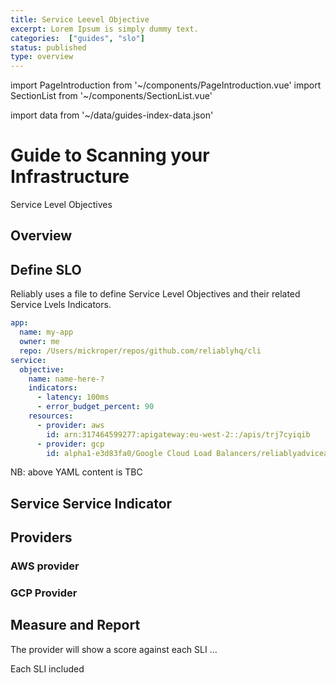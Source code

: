 ```yaml
---
title: Service Leevel Objective
excerpt: Lorem Ipsum is simply dummy text.
categories:  ["guides", "slo"]
status: published
type: overview
---
```

import PageIntroduction from '~/components/PageIntroduction.vue'
import SectionList from '~/components/SectionList.vue'

import data from '~/data/guides-index-data.json'

# Guide to Scanning your Infrastructure

<PageIntroduction>
  Service Level Objectives
</PageIntroduction>

## Overview


## Define SLO

Reliably uses a file to define Service Level Objectives and their related Service Lvels Indicators.

```YAML
app:
  name: my-app
  owner: me
  repo: /Users/mickroper/repos/github.com/reliablyhq/cli
service:
  objective:
    name: name-here-?
    indicators:
      - latency: 100ms
      - error_budget_percent: 90
    resources:
      - provider: aws
        id: arn:317464599277:apigateway:eu-west-2::/apis/trj7cyiqib
      - provider: gcp
        id: alpha1-e3d83fa0/Google Cloud Load Balancers/reliablyadvicealpha1
```

NB: above YAML content is TBC

## Service Service Indicator

## Providers

### AWS provider

### GCP Provider

## Measure and Report

The provider will show a score against each SLI ...

Each SLI included



